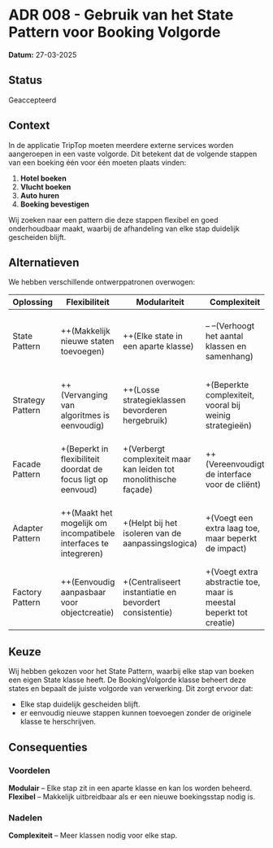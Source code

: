 # ADR 008 - Gebruik van het State Pattern voor Booking Volgorde

**Datum:** 27-03-2025

## Status

Geaccepteerd

## Context

In de applicatie TripTop moeten meerdere externe services worden aangeroepen in een vaste volgorde. Dit betekent dat de volgende stappen van een boeking één voor één moeten plaats vinden:

1. **Hotel boeken**
2. **Vlucht boeken**
3. **Auto huren**
4. **Boeking bevestigen**

Wij zoeken naar een pattern die deze stappen flexibel en goed onderhoudbaar maakt, waarbij de afhandeling van elke stap duidelijk gescheiden blijft.

## Alternatieven

We hebben verschillende ontwerppatronen overwogen:

| Oplossing        | Flexibiliteit                                                    | Modulariteit                                                      | Complexiteit                                                       | Uitbreidbaarheid                                                             |
| ---------------- |------------------------------------------------------------------|-------------------------------------------------------------------|--------------------------------------------------------------------|------------------------------------------------------------------------------|
| State Pattern    | ++(Makkelijk nieuwe staten toevoegen)                            | ++(Elke state in een aparte klasse)                               | – –(Verhoogt het aantal klassen en samenhang)                      | ++(Nieuwe gedragingen implementeren zonder de context te wijzigen)           |
| Strategy Pattern | ++(Vervanging van algoritmes is eenvoudig)                       | ++(Losse strategieklassen bevorderen hergebruik)                  | +(Beperkte complexiteit, vooral bij weinig strategieën)            | ++(Nieuwe strategieën kunnen onafhankelijk worden toegevoegd)                |
| Facade Pattern   | +(Beperkt in flexibiliteit doordat de focus ligt op eenvoud)     | +(Verbergt complexiteit maar kan leiden tot monolithische façade) | ++(Vereenvoudigt de interface voor de cliënt)                      | +(Minder geschikt voor het dynamisch toevoegen van nieuwe functionaliteiten) |
| Adapter Pattern  | ++(Maakt het mogelijk om incompatibele interfaces te integreren) | +(Helpt bij het isoleren van de aanpassingslogica)                | +(Voegt een extra laag toe, maar beperkt de impact)                | +(Nieuwe adapters kunnen relatief eenvoudig geïmplementeerd worden)          |
| Factory Pattern  | ++(Eenvoudig aanpasbaar voor objectcreatie)                      | +(Centraliseert instantiatie en bevordert consistentie)           | +(Voegt extra abstractie toe, maar is meestal beperkt tot creatie) | +(Gemakkelijk uit te breiden met nieuwe subklassen of producten)             |

## Keuze

Wij hebben gekozen voor het State Pattern, waarbij elke stap van boeken een eigen State klasse heeft. De BookingVolgorde klasse beheert deze states en bepaalt de juiste volgorde van verwerking. Dit zorgt ervoor dat:

- Elke stap duidelijk gescheiden blijft.
- er eenvoudig nieuwe stappen kunnen toevoegen zonder de originele klasse te herschrijven.

## Consequenties

### Voordelen

**Modulair** – Elke stap zit in een aparte klasse en kan los worden beheerd.  
**Flexibel** – Makkelijk uitbreidbaar als er een nieuwe boekingsstap nodig is.

### Nadelen

**Complexiteit** – Meer klassen nodig voor elke stap.

